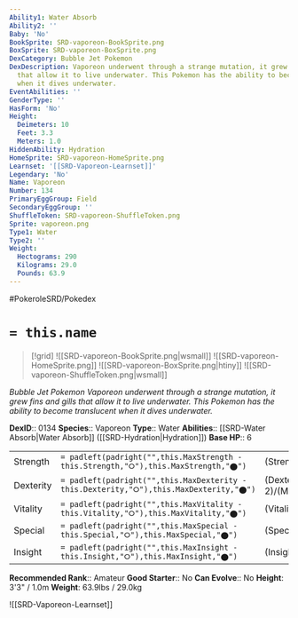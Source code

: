 ```yaml
---
Ability1: Water Absorb
Ability2: ''
Baby: 'No'
BookSprite: SRD-vaporeon-BookSprite.png
BoxSprite: SRD-vaporeon-BoxSprite.png
DexCategory: Bubble Jet Pokemon
DexDescription: Vaporeon underwent through a strange mutation, it grew fins and gills
  that allow it to live underwater. This Pokemon has the ability to become translucent
  when it dives underwater.
EventAbilities: ''
GenderType: ''
HasForm: 'No'
Height:
  Deimeters: 10
  Feet: 3.3
  Meters: 1.0
HiddenAbility: Hydration
HomeSprite: SRD-vaporeon-HomeSprite.png
Learnset: '[[SRD-Vaporeon-Learnset]]'
Legendary: 'No'
Name: Vaporeon
Number: 134
PrimaryEggGroup: Field
SecondaryEggGroup: ''
ShuffleToken: SRD-vaporeon-ShuffleToken.png
Sprite: vaporeon.png
Type1: Water
Type2: ''
Weight:
  Hectograms: 290
  Kilograms: 29.0
  Pounds: 63.9
---
```


#PokeroleSRD/Pokedex

# `= this.name`

> [!grid]
> ![[SRD-vaporeon-BookSprite.png|wsmall]]
> ![[SRD-vaporeon-HomeSprite.png]]
> ![[SRD-vaporeon-BoxSprite.png|htiny]]
> ![[SRD-vaporeon-ShuffleToken.png|wsmall]]


*Bubble Jet Pokemon*
*Vaporeon underwent through a strange mutation, it grew fins and gills that allow it to live underwater. This Pokemon has the ability to become translucent when it dives underwater.*

**DexID**:: 0134
**Species**:: Vaporeon
**Type**:: Water
**Abilities**:: [[SRD-Water Absorb|Water Absorb]] ([[SRD-Hydration|Hydration]])
**Base HP**:: 6

|           |                                                                                        |                                          |
| --------- | -------------------------------------------------------------------------------------- | ---------------------------------------- |
| Strength  | `= padleft(padright("",this.MaxStrength - this.Strength,"⭘"),this.MaxStrength,"⬤")`    | (Strength::2)/(MaxStrength::4)   |
| Dexterity | `= padleft(padright("",this.MaxDexterity - this.Dexterity,"⭘"),this.MaxDexterity,"⬤")` | (Dexterity:: 2)/(MaxDexterity::4) |
| Vitality  | `= padleft(padright("",this.MaxVitality - this.Vitality,"⭘"),this.MaxVitality,"⬤")`    | (Vitality::2)/(MaxVitality::4)   |
| Special   | `= padleft(padright("",this.MaxSpecial - this.Special,"⭘"),this.MaxSpecial,"⬤")`       | (Special::3)/(MaxSpecial::6)     |
| Insight   | `= padleft(padright("",this.MaxInsight - this.Insight,"⭘"),this.MaxInsight,"⬤")`       | (Insight::3)/(MaxInsight::6)     |


**Recommended Rank**:: Amateur
**Good Starter**:: No
**Can Evolve**:: No
**Height**: 3'3" / 1.0m
**Weight**: 63.9lbs / 29.0kg

![[SRD-Vaporeon-Learnset]]
